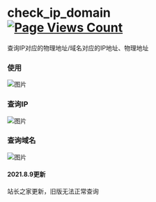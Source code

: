 # check_ip_domain [![Page Views Count](https://badges.toozhao.com/badges/01F8SXYE5TPAPFKSYDQDZ2HVAS/green.svg)](https://badges.toozhao.com/stats/01F8SXYE5TPAPFKSYDQDZ2HVAS "Get your own page views count badge on badges.toozhao.com")
查询IP对应的物理地址/域名对应的IP地址、物理地址

### 使用
![图片](https://user-images.githubusercontent.com/39295496/122931519-8cc65100-d39f-11eb-9c67-2b9e42ac653e.png)

### 查询IP
![图片](https://user-images.githubusercontent.com/39295496/122931580-99e34000-d39f-11eb-86a7-92f1ed7a3c84.png)

### 查询域名
![图片](https://user-images.githubusercontent.com/39295496/122931627-a49dd500-d39f-11eb-8b11-5d7a91431258.png)

#### 2021.8.9更新
站长之家更新，旧版无法正常查询
